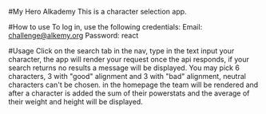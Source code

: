#My Hero Alkademy
This is a character selection app.

#How to use
To log in, use the following credentials:
Email: challenge@alkemy.org
Password: react

#Usage
Click on the search tab in the nav, type in the text input your character, the app will render your request once the api responds, if your search returns no results a message will be displayed. You may pick 6 characters, 3 with "good" alignment and 3 with "bad" alignment, neutral characters can't be chosen. in the homepage the team will be rendered and after a character is added the sum of their powerstats and the average of their weight and height will be displayed.
